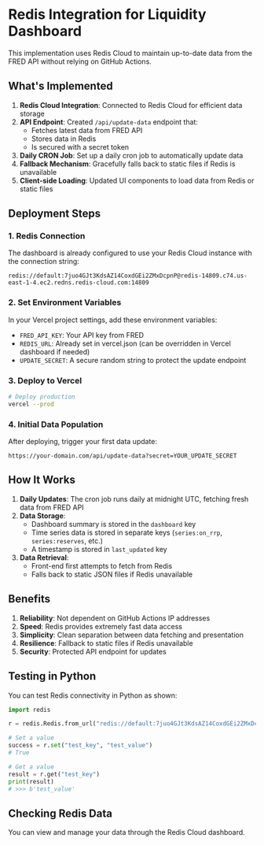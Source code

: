# Redis Integration for Liquidity Dashboard

This implementation uses Redis Cloud to maintain up-to-date data from the FRED API without relying on GitHub Actions.

## What's Implemented

1. **Redis Cloud Integration**: Connected to Redis Cloud for efficient data storage
2. **API Endpoint**: Created `/api/update-data` endpoint that:
   - Fetches latest data from FRED API
   - Stores data in Redis
   - Is secured with a secret token
3. **Daily CRON Job**: Set up a daily cron job to automatically update data
4. **Fallback Mechanism**: Gracefully falls back to static files if Redis is unavailable
5. **Client-side Loading**: Updated UI components to load data from Redis or static files

## Deployment Steps

### 1. Redis Connection

The dashboard is already configured to use your Redis Cloud instance with the connection string:
```
redis://default:7juo4GJt3KdsAZ14CoxdGEi2ZMxDcpnP@redis-14809.c74.us-east-1-4.ec2.redns.redis-cloud.com:14809
```

### 2. Set Environment Variables

In your Vercel project settings, add these environment variables:

- `FRED_API_KEY`: Your API key from FRED
- `REDIS_URL`: Already set in vercel.json (can be overridden in Vercel dashboard if needed)
- `UPDATE_SECRET`: A secure random string to protect the update endpoint

### 3. Deploy to Vercel

```bash
# Deploy production
vercel --prod
```

### 4. Initial Data Population

After deploying, trigger your first data update:

```
https://your-domain.com/api/update-data?secret=YOUR_UPDATE_SECRET
```

## How It Works

1. **Daily Updates**: The cron job runs daily at midnight UTC, fetching fresh data from FRED API
2. **Data Storage**: 
   - Dashboard summary is stored in the `dashboard` key
   - Time series data is stored in separate keys (`series:on_rrp`, `series:reserves`, etc.)
   - A timestamp is stored in `last_updated` key
3. **Data Retrieval**:
   - Front-end first attempts to fetch from Redis
   - Falls back to static JSON files if Redis unavailable

## Benefits

1. **Reliability**: Not dependent on GitHub Actions IP addresses
2. **Speed**: Redis provides extremely fast data access
3. **Simplicity**: Clean separation between data fetching and presentation
4. **Resilience**: Fallback to static files if Redis unavailable
5. **Security**: Protected API endpoint for updates

## Testing in Python

You can test Redis connectivity in Python as shown:

```python
import redis

r = redis.Redis.from_url("redis://default:7juo4GJt3KdsAZ14CoxdGEi2ZMxDcpnP@redis-14809.c74.us-east-1-4.ec2.redns.redis-cloud.com:14809")

# Set a value
success = r.set("test_key", "test_value")
# True

# Get a value
result = r.get("test_key")
print(result)
# >>> b'test_value'
```

## Checking Redis Data

You can view and manage your data through the Redis Cloud dashboard. 
